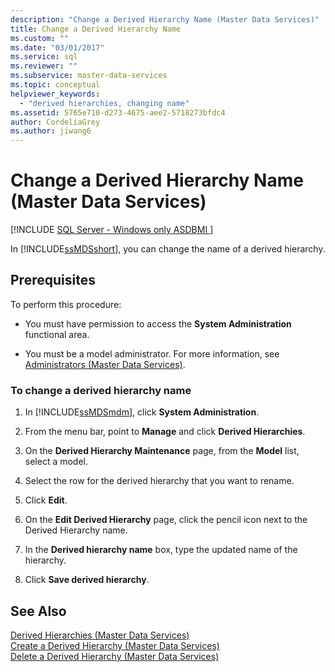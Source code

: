 ```yaml
---
description: "Change a Derived Hierarchy Name (Master Data Services)"
title: Change a Derived Hierarchy Name
ms.custom: ""
ms.date: "03/01/2017"
ms.service: sql
ms.reviewer: ""
ms.subservice: master-data-services
ms.topic: conceptual
helpviewer_keywords: 
  - "derived hierarchies, changing name"
ms.assetid: 5765e710-d273-4675-aee2-5718273bfdc4
author: CordeliaGrey
ms.author: jiwang6
---
```

# Change a Derived Hierarchy Name (Master Data Services)

[!INCLUDE [SQL Server - Windows only ASDBMI  ](../includes/applies-to-version/sql-windows-only-asdbmi.md)]

  In [!INCLUDE[ssMDSshort](../includes/ssmdsshort-md.md)], you can change the name of a derived hierarchy.  
  
## Prerequisites  
 To perform this procedure:  
  
-   You must have permission to access the **System Administration** functional area.  
  
-   You must be a model administrator. For more information, see [Administrators &#40;Master Data Services&#41;](../master-data-services/administrators-master-data-services.md).  
  
### To change a derived hierarchy name  
  
1.  In [!INCLUDE[ssMDSmdm](../includes/ssmdsmdm-md.md)], click **System Administration**.  
  
2.  From the menu bar, point to **Manage** and click **Derived Hierarchies**.  
  
3.  On the **Derived Hierarchy Maintenance** page, from the **Model** list, select a model.  
  
4.  Select the row for the derived hierarchy that you want to rename.  
  
5.  Click **Edit**.  
  
6.  On the **Edit Derived Hierarchy** page, click the pencil icon next to the Derived Hierarchy name.  
  
7.  In the **Derived hierarchy name** box, type the updated name of the hierarchy.  
  
8.  Click **Save derived hierarchy**.  
  
## See Also  
 [Derived Hierarchies &#40;Master Data Services&#41;](../master-data-services/derived-hierarchies-master-data-services.md)   
 [Create a Derived Hierarchy &#40;Master Data Services&#41;](../master-data-services/create-a-derived-hierarchy-master-data-services.md)   
 [Delete a Derived Hierarchy &#40;Master Data Services&#41;](../master-data-services/delete-a-derived-hierarchy-master-data-services.md)  
  
  
